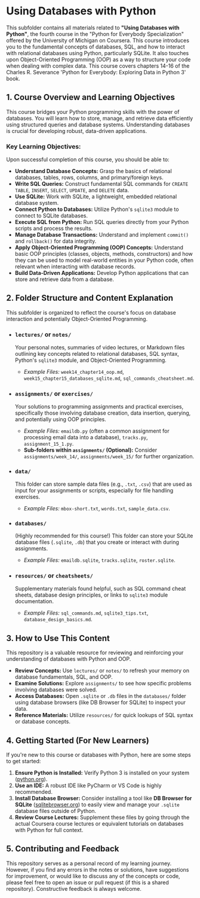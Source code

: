 # Using Databases with Python

This subfolder contains all materials related to **"Using Databases with Python"**, the fourth course in the "Python for Everybody Specialization" offered by the University of Michigan on Coursera. This course introduces you to the fundamental concepts of databases, SQL, and how to interact with relational databases using Python, particularly SQLite. It also touches upon Object-Oriented Programming (OOP) as a way to structure your code when dealing with complex data. This course covers chapters 14-16 of the Charles R. Severance 'Python for Everybody: Exploring Data in Python 3' book.

## 1. Course Overview and Learning Objectives

This course bridges your Python programming skills with the power of databases. You will learn how to store, manage, and retrieve data efficiently using structured queries and database systems. Understanding databases is crucial for developing robust, data-driven applications.

### Key Learning Objectives:

Upon successful completion of this course, you should be able to:

* **Understand Database Concepts:** Grasp the basics of relational databases, tables, rows, columns, and primary/foreign keys.
* **Write SQL Queries:** Construct fundamental SQL commands for `CREATE TABLE`, `INSERT`, `SELECT`, `UPDATE`, and `DELETE` data.
* **Use SQLite:** Work with SQLite, a lightweight, embedded relational database system.
* **Connect Python to Databases:** Utilize Python's `sqlite3` module to connect to SQLite databases.
* **Execute SQL from Python:** Run SQL queries directly from your Python scripts and process the results.
* **Manage Database Transactions:** Understand and implement `commit()` and `rollback()` for data integrity.
* **Apply Object-Oriented Programming (OOP) Concepts:** Understand basic OOP principles (classes, objects, methods, constructors) and how they can be used to model real-world entities in your Python code, often relevant when interacting with database records.
* **Build Data-Driven Applications:** Develop Python applications that can store and retrieve data from a database.

## 2. Folder Structure and Content Explanation

This subfolder is organized to reflect the course's focus on database interaction and potentially Object-Oriented Programming.

* ### `lectures/` or `notes/`
    Your personal notes, summaries of video lectures, or Markdown files outlining key concepts related to relational databases, SQL syntax, Python's `sqlite3` module, and Object-Oriented Programming.
    * *Example Files:* `week14_chapter14_oop.md`, `week15_chapter15_databases_sqlite.md`, `sql_commands_cheatsheet.md`.

* ### `assignments/` or `exercises/`
    Your solutions to programming assignments and practical exercises, specifically those involving database creation, data insertion, querying, and potentially using OOP principles.
    * *Example Files:* `emaildb.py` (often a common assignment for processing email data into a database), `tracks.py`, `assignment_15_1.py`.
    * **Sub-folders within `assignments/` (Optional):** Consider `assignments/week_14/`, `assignments/week_15/` for further organization.

* ### `data/` 
    This folder can store sample data files (e.g., `.txt`, `.csv`) that are used as input for your assignments or scripts, especially for file handling exercises.
    * *Example Files:* `mbox-short.txt`, `words.txt`, `sample_data.csv`.

* ### `databases/`
    (Highly recommended for this course!) This folder can store your SQLite database files (`.sqlite`, `.db`) that you create or interact with during assignments.
    * *Example Files:* `emaildb.sqlite`, `tracks.sqlite`, `roster.sqlite`.

* ### `resources/` or `cheatsheets/`
    Supplementary materials found helpful, such as SQL command cheat sheets, database design principles, or links to `sqlite3` module documentation.
    * *Example Files:* `sql_commands.md`, `sqlite3_tips.txt`, `database_design_basics.md`.

## 3. How to Use This Content

This repository is a valuable resource for reviewing and reinforcing your understanding of databases with Python and OOP.

* **Review Concepts:** Use `lectures/` or `notes/` to refresh your memory on database fundamentals, SQL, and OOP.
* **Examine Solutions:** Explore `assignments/` to see how specific problems involving databases were solved.
* **Access Databases:** Open `.sqlite` or `.db` files in the `databases/` folder using database browsers (like DB Browser for SQLite) to inspect your data.
* **Reference Materials:** Utilize `resources/` for quick lookups of SQL syntax or database concepts.

## 4. Getting Started (For New Learners)

If you're new to this course or databases with Python, here are some steps to get started:

1.  **Ensure Python is Installed:** Verify Python 3 is installed on your system ([python.org](https://www.python.org/)).
2.  **Use an IDE:** A robust IDE like PyCharm or VS Code is highly recommended.
3.  **Install Database Browser:** Consider installing a tool like **DB Browser for SQLite** ([sqlitebrowser.org](https://sqlitebrowser.org/)) to easily view and manage your `.sqlite` database files outside of Python.
4.  **Review Course Lectures:** Supplement these files by going through the actual Coursera course lectures or equivalent tutorials on databases with Python for full context.

## 5. Contributing and Feedback

This repository serves as a personal record of my learning journey. However, if you find any errors in the notes or solutions, have suggestions for improvement, or would like to discuss any of the concepts or code, please feel free to open an issue or pull request (if this is a shared repository). Constructive feedback is always welcome.
